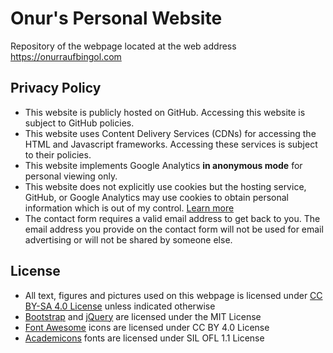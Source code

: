 # Onur's Personal Website

Repository of the webpage located at the web address https://onurraufbingol.com

## Privacy Policy

* This website is publicly hosted on GitHub. Accessing this website is subject to GitHub policies.
* This website uses Content Delivery Services (CDNs) for accessing the HTML and Javascript frameworks. Accessing these services is subject to their policies.
* This website implements Google Analytics __in anonymous mode__ for personal viewing only.
* This website does not explicitly use cookies but the hosting service, GitHub, or Google Analytics may use cookies to obtain personal information which is out of my control. [Learn more](https://cookiesandyou.com)
* The contact form requires a valid email address to get back to you. The email address you provide on the contact form will not be used for email advertising or will not be shared by someone else.

## License

* All text, figures and pictures used on this webpage is licensed under [CC BY-SA 4.0 License](https://creativecommons.org/licenses/by-sa/4.0/) unless indicated otherwise
* [Bootstrap](https://github.com/twbs/bootstrap) and [jQuery](https://jquery.org) are licensed under the MIT License
* [Font Awesome](https://fontawesome.com/) icons are licensed under CC BY 4.0 License
* [Academicons](https://jpswalsh.github.io/academicons/) fonts are licensed under SIL OFL 1.1 License
